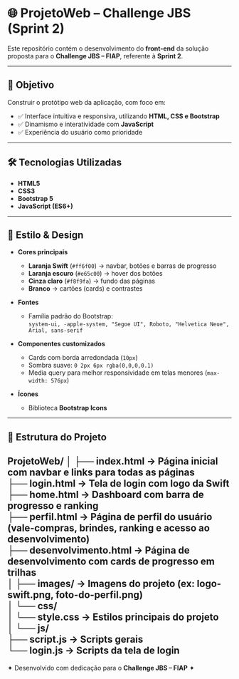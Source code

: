# 🌐 ProjetoWeb – Challenge JBS (Sprint 2)

Este repositório contém o desenvolvimento do **front-end** da solução proposta para o **Challenge JBS – FIAP**, referente à **Sprint 2**.  

---

## 🚀 Objetivo
Construir o protótipo web da aplicação, com foco em:  
- ✅ Interface intuitiva e responsiva, utilizando **HTML, CSS e Bootstrap**  
- ✅ Dinamismo e interatividade com **JavaScript**  
- ✅ Experiência do usuário como prioridade  

---

## 🛠️ Tecnologias Utilizadas
- **HTML5**  
- **CSS3**  
- **Bootstrap 5**  
- **JavaScript (ES6+)**  

---

## 🎨 Estilo & Design
- **Cores principais**  
  - **Laranja Swift** (`#ff6f00`) → navbar, botões e barras de progresso  
  - **Laranja escuro** (`#e65c00`) → hover dos botões  
  - **Cinza claro** (`#f8f9fa`) → fundo das páginas  
  - **Branco** → cartões (cards) e contrastes  

- **Fontes**  
  - Família padrão do Bootstrap:  
    `system-ui, -apple-system, "Segoe UI", Roboto, "Helvetica Neue", Arial, sans-serif`

- **Componentes customizados**  
  - Cards com borda arredondada (`10px`)  
  - Sombra suave: `0 2px 6px rgba(0,0,0,0.1)`  
  - Media query para melhor responsividade em telas menores (`max-width: 576px`)  

- **Ícones**  
  - Biblioteca **Bootstrap Icons**  

---

## 📂 Estrutura do Projeto
ProjetoWeb/
│
├── index.html → Página inicial com navbar e links para todas as páginas  
├── login.html → Tela de login com logo da Swift  
├── home.html → Dashboard com barra de progresso e ranking  
├── perfil.html → Página de perfil do usuário (vale-compras, brindes, ranking e acesso ao desenvolvimento)  
├── desenvolvimento.html → Página de desenvolvimento com cards de progresso em trilhas  
│
├── images/ → Imagens do projeto (ex: logo-swift.png, foto-do-perfil.png)  
│
└── css/  
│   └── style.css → Estilos principais do projeto  
│
└── js/  
    ├── script.js → Scripts gerais  
    └── login.js → Scripts da tela de login  
---

✦ Desenvolvido com dedicação para o **Challenge JBS – FIAP** ✦
